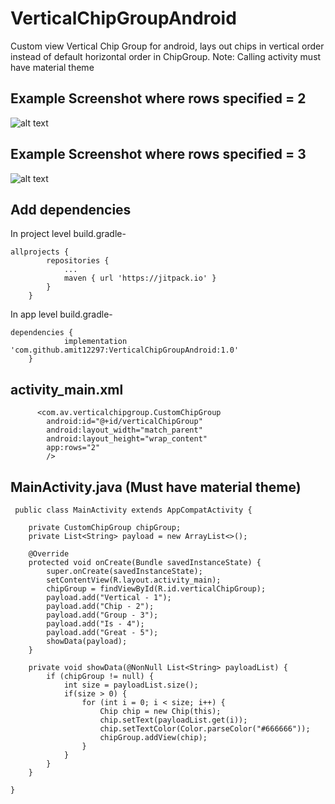 # VerticalChipGroupAndroid
Custom view Vertical Chip Group for android, lays out chips in vertical order instead of default horizontal order in ChipGroup.
Note: Calling activity must have material theme

## Example Screenshot where rows specified = 2
![alt text](https://drive.google.com/uc?export=view&id=1gLJcjSA9RXORQvzOITISDfRtWFUIFaUH)

## Example Screenshot where rows specified = 3
![alt text](https://drive.google.com/uc?export=view&id=1XdNwgPgf-Op7i4i_PTIJnxFqVsvtn8bd)

## Add dependencies

In project level build.gradle-
```
allprojects {
		repositories {
			...
			maven { url 'https://jitpack.io' }
		}
	} 
```
In app level build.gradle-
```
dependencies {
	        implementation 'com.github.amit12297:VerticalChipGroupAndroid:1.0'
	}
```

## activity_main.xml
```
      <com.av.verticalchipgroup.CustomChipGroup
        android:id="@+id/verticalChipGroup"
        android:layout_width="match_parent"
        android:layout_height="wrap_content"
        app:rows="2"
        />
 ```   
 ## MainActivity.java (Must have material theme)
``` 
 public class MainActivity extends AppCompatActivity {

    private CustomChipGroup chipGroup;
    private List<String> payload = new ArrayList<>();

    @Override
    protected void onCreate(Bundle savedInstanceState) {
        super.onCreate(savedInstanceState);
        setContentView(R.layout.activity_main);
        chipGroup = findViewById(R.id.verticalChipGroup);
        payload.add("Vertical - 1");
        payload.add("Chip - 2");
        payload.add("Group - 3");
        payload.add("Is - 4");
        payload.add("Great - 5");
        showData(payload);
    }

    private void showData(@NonNull List<String> payloadList) {
        if (chipGroup != null) {
            int size = payloadList.size();
            if(size > 0) {
                for (int i = 0; i < size; i++) {
                    Chip chip = new Chip(this);
                    chip.setText(payloadList.get(i));
                    chip.setTextColor(Color.parseColor("#666666"));
                    chipGroup.addView(chip);
                }
            }
        }
    }

}
```
